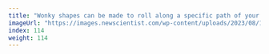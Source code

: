 ```yaml
---
title: "Wonky shapes can be made to roll along a specific path of your choice"
imageUrl: "https://images.newscientist.com/wp-content/uploads/2023/08/10110106/SEI_167139728.jpg?width=600"
index: 114
weight: 114
---
```

